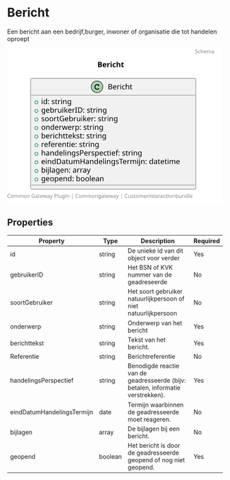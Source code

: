 # Bericht

Een bericht aan een bedrijf,burger, inwoner of organisatie die tot handelen oproept

![Class Diagram](https://github.com/CommonGateway/CustomerInteractionBundle/blob/main/docs/schema/klant.bericht.svg)

## Properties

| Property | Type | Description | Required |
|----------|------|-------------|----------|
| id | string | De unieke id van dit object voor verder | Yes |
| gebruikerID | string | Het BSN of KVK nummer van de geadreseerde | No |
| soortGebruiker | string | Het soort gebruiker natuurlijkpersoon of niet natuurlijkpersoon | No |
| onderwerp | string | Onderwerp van het bericht | Yes |
| berichttekst | string | Tekst van het bericht. | Yes |
| Referentie | string | Berichtreferentie | No |
| handelingsPerspectief | string | Benodigde reactie van de geadresseerde (bijv: betalen, informatie verstrekken). | Yes |
| eindDatumHandelingsTermijn | date | Termijn waarbinnen de geadresseerde moet reageren. | No |
| bijlagen | array | De bijlagen bij een bericht. | No |
| geopend | boolean | Het bericht is door de geadresseerde geopend of nog niet geopend. | Yes |
